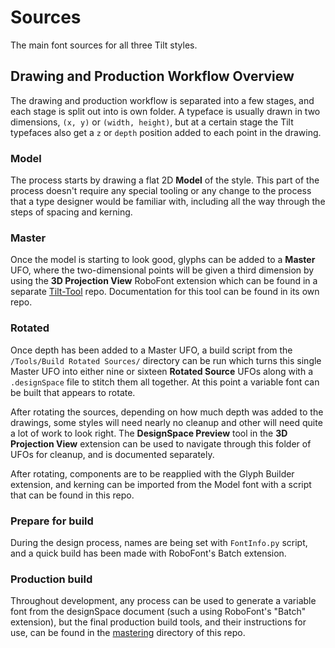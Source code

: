 # Sources

The main font sources for all three Tilt styles.

## Drawing and Production Workflow Overview

The drawing and production workflow is separated into a few stages, and each stage is split out into is own folder. A typeface is usually drawn in two dimensions, ``(x, y)`` or ``(width, height)``, but at a certain stage the Tilt typefaces also get a ``z`` or ``depth`` position added to each point in the drawing. 

### Model

The process starts by drawing a flat 2D **Model** of the style. This part of the process doesn't require any special tooling or any change to the process that a type designer would be familiar with, including all the way through the steps of spacing and kerning.

### Master 

Once the model is starting to look good, glyphs can be added to a **Master** UFO, where the two-dimensional points will be given a third dimension by using the **3D Projection View** RoboFont extension which can be found in a separate [Tilt-Tool](https://github.com/andyclymer/Tilt-Tool) repo. Documentation for this tool can be found in its own repo.

### Rotated

Once depth has been added to a Master UFO, a build script from the ``/Tools/Build Rotated Sources/`` directory can be run which turns this single Master UFO into either nine or sixteen **Rotated Source** UFOs along with a ``.designSpace`` file to stitch them all together. At this point a variable font can be built that appears to rotate.

After rotating the sources, depending on how much depth was added to the drawings, some styles will need nearly no cleanup and other will need quite a lot of work to look right. The **DesignSpace Preview** tool in the **3D Projection View** extension can be used to navigate through this folder of UFOs for cleanup, and is documented separately.

After rotating, components are to be reapplied with the Glyph Builder extension, and kerning can be imported from the Model font with a script that can be found in this repo.

### Prepare for build

During the design process, names are being set with ``FontInfo.py`` script, and a quick build has been made with RoboFont's Batch extension.

### Production build

Throughout development, any process can be used to generate a variable font from the designSpace document (such a using RoboFont's "Batch" extension), but the final production build tools, and their instructions for use, can be found in the [mastering](../mastering) directory of this repo.

